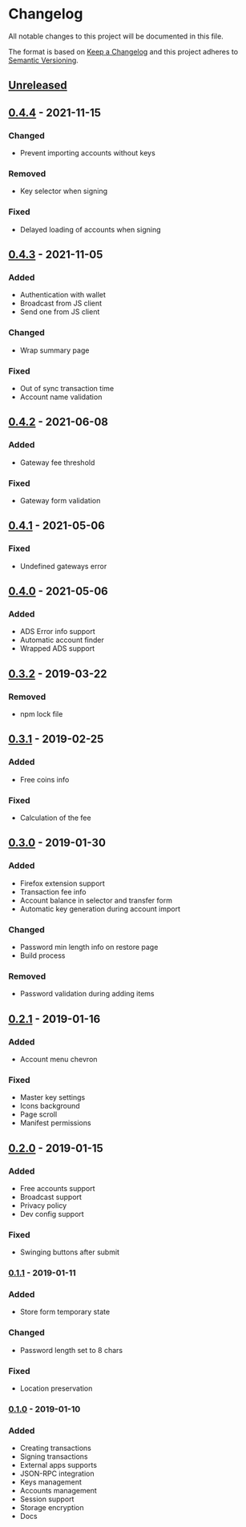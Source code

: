 # Changelog
All notable changes to this project will be documented in this file.

The format is based on [Keep a Changelog](https://keepachangelog.com/en/1.0.0/)
and this project adheres to [Semantic Versioning](https://semver.org/spec/v2.0.0.html).

## [Unreleased]
## [0.4.4] - 2021-11-15
### Changed
- Prevent importing accounts without keys
### Removed
- Key selector when signing
### Fixed
- Delayed loading of accounts when signing

## [0.4.3] - 2021-11-05
### Added
- Authentication with wallet
- Broadcast from JS client
- Send one from JS client
### Changed
- Wrap summary page
### Fixed
- Out of sync transaction time
- Account name validation

## [0.4.2] - 2021-06-08
### Added
- Gateway fee threshold
### Fixed
- Gateway form validation

## [0.4.1] - 2021-05-06
### Fixed
- Undefined gateways error

## [0.4.0] - 2021-05-06
### Added
- ADS Error info support
- Automatic account finder
- Wrapped ADS support

## [0.3.2] - 2019-03-22
### Removed
- npm lock file

## [0.3.1] - 2019-02-25
### Added
- Free coins info
### Fixed
- Calculation of the fee

## [0.3.0] - 2019-01-30
### Added
- Firefox extension support
- Transaction fee info
- Account balance in selector and transfer form
- Automatic key generation during account import
### Changed
- Password min length info on restore page
- Build process
### Removed
- Password validation during adding items

## [0.2.1] - 2019-01-16
### Added
- Account menu chevron
### Fixed
- Master key settings
- Icons background
- Page scroll
- Manifest permissions

## [0.2.0] - 2019-01-15
### Added
- Free accounts support
- Broadcast support
- Privacy policy
- Dev config support
### Fixed
- Swinging buttons after submit

### [0.1.1] - 2019-01-11
### Added
- Store form temporary state
### Changed
- Password length set to 8 chars
### Fixed
- Location preservation

### [0.1.0] - 2019-01-10
### Added
- Creating transactions
- Signing transactions
- External apps supports
- JSON-RPC integration
- Keys management
- Accounts management
- Session support
- Storage encryption
- Docs

[Unreleased]: https://github.com/adshares/ads-browser-wallet/compare/v0.4.4...HEAD

[0.4.4]: https://github.com/adshares/ads-browser-wallet/compare/v0.4.3...v0.4.4
[0.4.3]: https://github.com/adshares/ads-browser-wallet/compare/v0.4.2...v0.4.3
[0.4.2]: https://github.com/adshares/ads-browser-wallet/compare/v0.4.1...v0.4.2
[0.4.1]: https://github.com/adshares/ads-browser-wallet/compare/v0.4.0...v0.4.1
[0.4.0]: https://github.com/adshares/ads-browser-wallet/compare/v0.3.2...v0.4.0
[0.3.2]: https://github.com/adshares/ads-browser-wallet/compare/v0.3.1...v0.3.2
[0.3.1]: https://github.com/adshares/ads-browser-wallet/compare/v0.3.0...v0.3.1
[0.3.0]: https://github.com/adshares/ads-browser-wallet/compare/v0.2.1...v0.3.0
[0.2.1]: https://github.com/adshares/ads-browser-wallet/compare/v0.2.0...v0.2.1
[0.2.0]: https://github.com/adshares/ads-browser-wallet/compare/v0.1.1...v0.2.0
[0.1.1]: https://github.com/adshares/ads-browser-wallet/compare/v0.1.0...v0.1.1
[0.1.0]: https://github.com/adshares/ads-browser-wallet/releases/tag/v0.1.0
